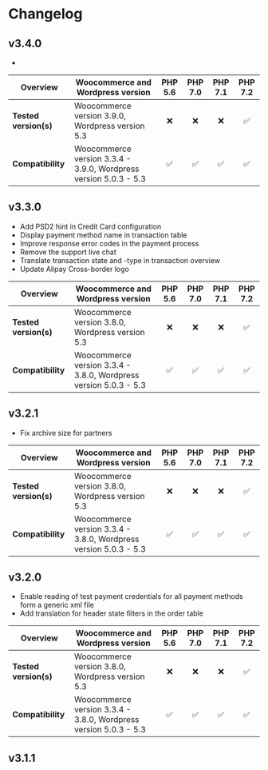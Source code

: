 # Changelog

## v3.4.0

*   

|  Overview             | Woocommerce and Wordpress version                                | PHP 5.6 | PHP 7.0 | PHP 7.1 | PHP 7.2 |  
|-----------------------|------------------------------------------------------------------|:-------:|:-------:|:-------:|:-------:|  
| **Tested version(s)** | Woocommerce version 3.9.0, Wordpress version 5.3                 |   :x:   |   :x:   |   :x:   | &#9989; |  
| **Compatibility**     | Woocommerce version 3.3.4 - 3.9.0, Wordpress version 5.0.3 - 5.3 | &#9989; | &#9989; | &#9989; | &#9989; | 

## v3.3.0

*   Add PSD2 hint in Credit Card configuration  
*   Display payment method name in transaction table  
*   Improve response error codes in the payment process  
*   Remove the support live chat  
*   Translate transaction state and -type in transaction overview  
*   Update Alipay Cross-border logo  

|  Overview             | Woocommerce and Wordpress version                                | PHP 5.6 | PHP 7.0 | PHP 7.1 | PHP 7.2 |  
|-----------------------|------------------------------------------------------------------|:-------:|:-------:|:-------:|:-------:|  
| **Tested version(s)** | Woocommerce version 3.8.0, Wordpress version 5.3                 |   :x:   |   :x:   |   :x:   | &#9989; |  
| **Compatibility**     | Woocommerce version 3.3.4 - 3.8.0, Wordpress version 5.0.3 - 5.3 | &#9989; | &#9989; | &#9989; | &#9989; |  

## v3.2.1

*   Fix archive size for partners

|  Overview             | Woocommerce and Wordpress version                                | PHP 5.6 | PHP 7.0 | PHP 7.1 | PHP 7.2 |  
|-----------------------|------------------------------------------------------------------|:-------:|:-------:|:-------:|:-------:|  
| **Tested version(s)** | Woocommerce version 3.8.0, Wordpress version 5.3                 |   :x:   |   :x:   |   :x:   | &#9989; |  
| **Compatibility**     | Woocommerce version 3.3.4 - 3.8.0, Wordpress version 5.0.3 - 5.3 | &#9989; | &#9989; | &#9989; | &#9989; |  

## v3.2.0

*   Enable reading of test payment credentials for all payment methods form a generic xml file
*   Add translation for header state filters in the order table

|  Overview             | Woocommerce and Wordpress version                                | PHP 5.6 | PHP 7.0 | PHP 7.1 | PHP 7.2 |  
|-----------------------|------------------------------------------------------------------|:-------:|:-------:|:-------:|:-------:|  
| **Tested version(s)** | Woocommerce version 3.8.0, Wordpress version 5.3                 |   :x:   |   :x:   |   :x:   | &#9989; |  
| **Compatibility**     | Woocommerce version 3.3.4 - 3.8.0, Wordpress version 5.0.3 - 5.3 | &#9989; | &#9989; | &#9989; | &#9989; |  

## v3.1.1
